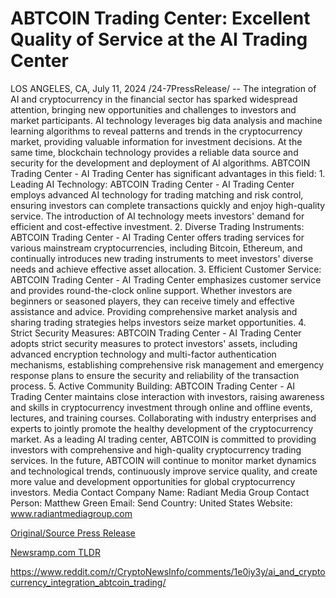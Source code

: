 # ABTCOIN Trading Center: Excellent Quality of Service at the AI Trading Center

LOS ANGELES, CA, July 11, 2024 /24-7PressRelease/ -- The integration of AI and cryptocurrency in the financial sector has sparked widespread attention, bringing new opportunities and challenges to investors and market participants. AI technology leverages big data analysis and machine learning algorithms to reveal patterns and trends in the cryptocurrency market, providing valuable information for investment decisions. At the same time, blockchain technology provides a reliable data source and security for the development and deployment of AI algorithms.  ABTCOIN Trading Center - AI Trading Center has significant advantages in this field:  1. Leading AI Technology: ABTCOIN Trading Center - AI Trading Center employs advanced AI technology for trading matching and risk control, ensuring investors can complete transactions quickly and enjoy high-quality service. The introduction of AI technology meets investors' demand for efficient and cost-effective investment.  2. Diverse Trading Instruments: ABTCOIN Trading Center - AI Trading Center offers trading services for various mainstream cryptocurrencies, including Bitcoin, Ethereum, and continually introduces new trading instruments to meet investors' diverse needs and achieve effective asset allocation.  3. Efficient Customer Service: ABTCOIN Trading Center - AI Trading Center emphasizes customer service and provides round-the-clock online support. Whether investors are beginners or seasoned players, they can receive timely and effective assistance and advice. Providing comprehensive market analysis and sharing trading strategies helps investors seize market opportunities.  4. Strict Security Measures: ABTCOIN Trading Center - AI Trading Center adopts strict security measures to protect investors' assets, including advanced encryption technology and multi-factor authentication mechanisms, establishing comprehensive risk management and emergency response plans to ensure the security and reliability of the transaction process.  5. Active Community Building: ABTCOIN Trading Center - AI Trading Center maintains close interaction with investors, raising awareness and skills in cryptocurrency investment through online and offline events, lectures, and training courses. Collaborating with industry enterprises and experts to jointly promote the healthy development of the cryptocurrency market.  As a leading AI trading center, ABTCOIN is committed to providing investors with comprehensive and high-quality cryptocurrency trading services. In the future, ABTCOIN will continue to monitor market dynamics and technological trends, continuously improve service quality, and create more value and development opportunities for global cryptocurrency investors.  Media Contact Company Name: Radiant Media Group Contact Person: Matthew Green Email: Send Country: United States Website: www.radiantmediagroup.com 

[Original/Source Press Release](https://www.24-7pressrelease.com/press-release/512403/abtcoin-trading-center-excellent-quality-of-service-at-the-ai-trading-center)
                    

[Newsramp.com TLDR](None) 

https://www.reddit.com/r/CryptoNewsInfo/comments/1e0iy3y/ai_and_cryptocurrency_integration_abtcoin_trading/